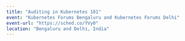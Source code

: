 ```yaml
---
title: "Auditing in Kubernetes 101"
event: "Kubernetes Forums Bengaluru and Kubernetes Forums Delhi"
event-url: "https://sched.co/YVy0"
location: "Bengaluru and Delhi, India"
---
```

